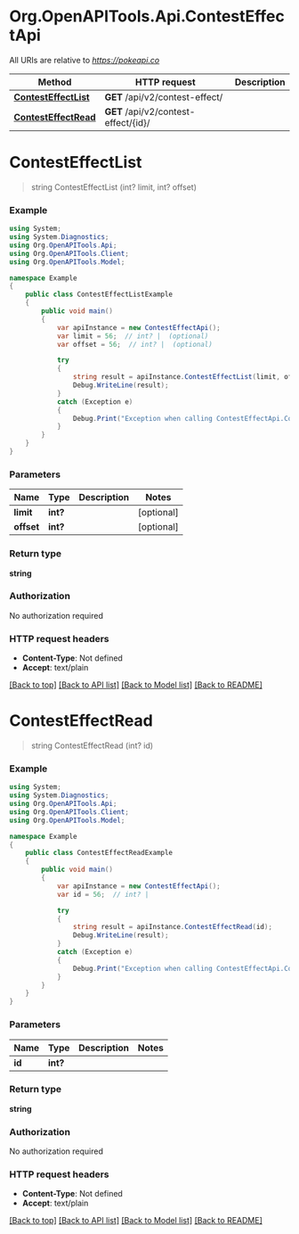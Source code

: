 # Org.OpenAPITools.Api.ContestEffectApi

All URIs are relative to *https://pokeapi.co*

Method | HTTP request | Description
------------- | ------------- | -------------
[**ContestEffectList**](ContestEffectApi.md#contesteffectlist) | **GET** /api/v2/contest-effect/ | 
[**ContestEffectRead**](ContestEffectApi.md#contesteffectread) | **GET** /api/v2/contest-effect/{id}/ | 


<a name="contesteffectlist"></a>
# **ContestEffectList**
> string ContestEffectList (int? limit, int? offset)



### Example
```csharp
using System;
using System.Diagnostics;
using Org.OpenAPITools.Api;
using Org.OpenAPITools.Client;
using Org.OpenAPITools.Model;

namespace Example
{
    public class ContestEffectListExample
    {
        public void main()
        {
            var apiInstance = new ContestEffectApi();
            var limit = 56;  // int? |  (optional) 
            var offset = 56;  // int? |  (optional) 

            try
            {
                string result = apiInstance.ContestEffectList(limit, offset);
                Debug.WriteLine(result);
            }
            catch (Exception e)
            {
                Debug.Print("Exception when calling ContestEffectApi.ContestEffectList: " + e.Message );
            }
        }
    }
}
```

### Parameters

Name | Type | Description  | Notes
------------- | ------------- | ------------- | -------------
 **limit** | **int?**|  | [optional] 
 **offset** | **int?**|  | [optional] 

### Return type

**string**

### Authorization

No authorization required

### HTTP request headers

 - **Content-Type**: Not defined
 - **Accept**: text/plain

[[Back to top]](#) [[Back to API list]](../README.md#documentation-for-api-endpoints) [[Back to Model list]](../README.md#documentation-for-models) [[Back to README]](../README.md)

<a name="contesteffectread"></a>
# **ContestEffectRead**
> string ContestEffectRead (int? id)



### Example
```csharp
using System;
using System.Diagnostics;
using Org.OpenAPITools.Api;
using Org.OpenAPITools.Client;
using Org.OpenAPITools.Model;

namespace Example
{
    public class ContestEffectReadExample
    {
        public void main()
        {
            var apiInstance = new ContestEffectApi();
            var id = 56;  // int? | 

            try
            {
                string result = apiInstance.ContestEffectRead(id);
                Debug.WriteLine(result);
            }
            catch (Exception e)
            {
                Debug.Print("Exception when calling ContestEffectApi.ContestEffectRead: " + e.Message );
            }
        }
    }
}
```

### Parameters

Name | Type | Description  | Notes
------------- | ------------- | ------------- | -------------
 **id** | **int?**|  | 

### Return type

**string**

### Authorization

No authorization required

### HTTP request headers

 - **Content-Type**: Not defined
 - **Accept**: text/plain

[[Back to top]](#) [[Back to API list]](../README.md#documentation-for-api-endpoints) [[Back to Model list]](../README.md#documentation-for-models) [[Back to README]](../README.md)

